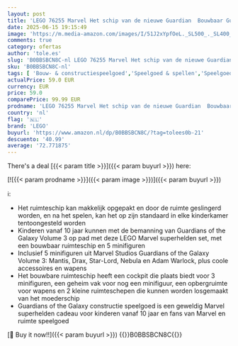 ```yaml
---
layout: post
title: 'LEGO 76255 Marvel Het schip van de nieuwe Guardian  Bouwbaar Guardians of the Galaxy Volume 3 Ruimteschip Speelgoed met Mantris  Drax & Star-Lord Minifiguren  Superhelden Set'
date: 2025-06-15 19:15:49
image: 'https://m.media-amazon.com/images/I/51J2xYpfOeL._SL500_._SL400_.jpg'
comments: true
category: ofertas
author: 'tole.es'
slug: 'B0BBSBCN8C-nl LEGO 76255 Marvel Het schip van de nieuwe Guardian...'
sku: 'B0BBSBCN8C-nl'
tags: [ 'Bouw- & constructiespeelgoed','Speelgoed & spellen','Speelgoedbouwsets','lego','🇳🇱', ]
actualPrice: 59.0 EUR
currency: EUR
price: 59.0
comparePrice: 99.99 EUR
prodname: 'LEGO 76255 Marvel Het schip van de nieuwe Guardian  Bouwbaar Guardians of the Galaxy Volume 3 Ruimteschip Speelgoed met Mantris  Drax & Star-Lord Minifiguren  Superhelden Set'
country: 'nl'
flag: '🇳🇱'
brand: 'LEGO'
buyurl: 'https://www.amazon.nl/dp/B0BBSBCN8C/?tag=tolees0b-21'
descuento: '40.99'
average: '72.771875'
---
```


There's a deal [{{< param title >}}]({{< param buyurl >}})  here:

[![{{< param prodname >}}]({{< param image >}})]({{< param buyurl >}})

ℹ️:

- Het ruimteschip kan makkelijk opgepakt en door de ruimte geslingerd worden, en na het spelen, kan het op zijn standaard in elke kinderkamer tentoongesteld worden
- Kinderen vanaf 10 jaar kunnen met de bemanning van Guardians of the Galaxy Volume 3 op pad met deze LEGO Marvel superhelden set, met een bouwbaar ruimteschip en 5 minifiguren
- Inclusief 5 minifiguren uit Marvel Studios Guardians of the Galaxy Volume 3: Mantis, Drax, Star-Lord, Nebula en Adam Warlock, plus coole accessoires en wapens
- Het bouwbare ruimteschip heeft een cockpit die plaats biedt voor 3 minifiguren, een geheim vak voor nog een minifiguur, een opbergruimte voor wapens en 2 kleine ruimteschepen die kunnen worden losgemaakt van het moederschip
- Guardians of the Galaxy constructie speelgoed is een geweldig Marvel superhelden cadeau voor kinderen vanaf 10 jaar en fans van Marvel en ruimte speelgoed

[🛒 Buy it now!!]({{< param buyurl >}})
{{<world>}}B0BBSBCN8C{{</world>}}
